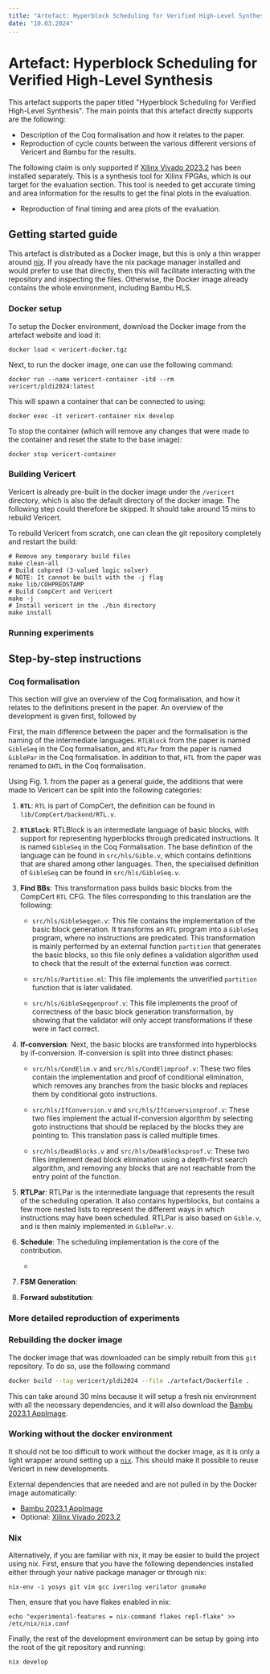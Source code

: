 ```yaml
---
title: "Artefact: Hyperblock Scheduling for Verified High-Level Synthesis"
date: "10.03.2024"
...
```


# Artefact: Hyperblock Scheduling for Verified High-Level Synthesis

This artefact supports the paper titled "Hyperblock Scheduling for Verified
High-Level Synthesis".  The main points that this artefact directly supports are
the following:

- Description of the Coq formalisation and how it relates to the paper.
- Reproduction of cycle counts between the various different versions of
  Vericert and Bambu for the results.

The following claim is only supported if [Xilinx Vivado
2023.2](https://www.xilinx.com/support/download.html) has been installed
separately.  This is a synthesis tool for Xilinx FPGAs, which is our target for
the evaluation section.  This tool is needed to get accurate timing and area
information for the results to get the final plots in the evaluation.

- Reproduction of final timing and area plots of the evaluation.

## Getting started guide

This artefact is distributed as a Docker image, but this is only a thin wrapper
around [nix](https://nixos.org/download).  If you already have the nix package
manager installed and would prefer to use that directly, then this will
facilitate interacting with the repository and inspecting the files.  Otherwise,
the Docker image already contains the whole environment, including Bambu HLS.

### Docker setup

To setup the Docker environment, download the Docker image from the artefact
website and load it:

```
docker load < vericert-docker.tgz
```

Next, to run the docker image, one can use the following command:

```
docker run --name vericert-container -itd --rm vericert/pldi2024:latest
```

This will spawn a container that can be connected to using:

```
docker exec -it vericert-container nix develop
```

To stop the container (which will remove any changes that were made to the
container and reset the state to the base image):

```
docker stop vericert-container
```

### Building Vericert

Vericert is already pre-built in the docker image under the `/vericert`
directory, which is also the default directory of the docker image.  The
following step could therefore be skipped.  It should take around 15 mins to
rebuild Vericert.

To rebuild Vericert from scratch, one can clean the git repository completely
and restart the build:

```
# Remove any temporary build files
make clean-all
# Build cohpred (3-valued logic solver)
# NOTE: It cannot be built with the -j flag
make lib/COHPREDSTAMP
# Build CompCert and Vericert
make -j
# Install vericert in the ./bin directory
make install
```

### Running experiments



## Step-by-step instructions

### Coq formalisation

This section will give an overview of the Coq formalisation, and how it relates
to the definitions present in the paper.  An overview of the development is
given first, followed by

First, the main difference between the paper and the formalisation is the naming
of the intermediate languages.  `RTLBlock` from the paper is named `GibleSeq` in
the Coq formalisation, and `RTLPar` from the paper is named `GiblePar` in the
Coq formalisation.  In addition to that, `HTL` from the paper was renamed to
`DHTL` in the Coq formalisation.

Using Fig. 1. from the paper as a general guide, the additions that were made to
Vericert can be split into the following categories:

1. **`RTL`**: `RTL` is part of CompCert, the definition can be found in
   `lib/CompCert/backend/RTL.v`.

2. **`RTLBlock`**: RTLBlock is an intermediate language of basic blocks, with
   support for representing hyperblocks through predicated instructions.  It is
   named `GibleSeq` in the Coq Formalisation.  The base definition of the
   language can be found in `src/hls/Gible.v`, which contains definitions that
   are shared among other languages.  Then, the specialised definition of
   `GibleSeq` can be found in `src/hls/GibleSeq.v`.

3. **Find BBs**: This transformation pass builds basic blocks from the CompCert
   `RTL` CFG.  The files corresponding to this translation are the following:

   + `src/hls/GibleSeqgen.v`: This file contains the implementation of the basic
     block generation.  It transforms an `RTL` program into a `GibleSeq`
     program, where no instructions are predicated.  This transformation is
     mainly performed by an external function `partition` that generates the
     basic blocks, so this file only defines a validation algorithm used to
     check that the result of the external function was correct.

   + `src/hls/Partition.ml`: This file implements the unverified `partition`
     function that is later validated.

   + `src/hls/GibleSeqgenproof.v`: This file implements the proof of correctness
     of the basic block generation transformation, by showing that the validator
     will only accept transformations if these were in fact correct.

4. **If-conversion**: Next, the basic blocks are transformed into hyperblocks by
   if-conversion.  If-conversion is split into three distinct phases:

   + `src/hls/CondElim.v` and `src/hls/CondElimproof.v`: These two files contain
     the implementation and proof of conditional elimination, which removes any
     branches from the basic blocks and replaces them by conditional goto
     instructions.

   + `src/hls/IfConversion.v` and `src/hls/IfConversionproof.v`: These two files
     implement the actual if-conversion algorithm by selecting goto instructions
     that should be replaced by the blocks they are pointing to.  This
     translation pass is called multiple times.

   + `src/hls/DeadBlocks.v` and `src/hls/DeadBlocksproof.v`: These two files
     implement dead block elimination using a depth-first search algorithm, and
     removing any blocks that are not reachable from the entry point of the
     function.

5. **RTLPar**: RTLPar is the intermediate language that represents the result of
   the scheduling operation.  It also contains hyperblocks, but contains a few
   more nested lists to represent the different ways in which instructions may
   have been scheduled.  RTLPar is also based on `Gible.v`, and is then mainly
   implemented in `GiblePar.v`.

6. **Schedule**: The scheduling implementation is the core of the contribution.

   +

7. **FSM Generation**:

8. **Forward substitution**:

### More detailed reproduction of experiments

### Rebuilding the docker image

The docker image that was downloaded can be simply rebuilt from this `git`
repository.  To do so, use the following command

```sh
docker build --tag vericert/pldi2024 --file ./artefact/Dockerfile .
```

This can take around 30 mins because it will setup a fresh nix environment with
all the necessary dependencies, and it will also download the [Bambu 2023.1
AppImage](https://release.bambuhls.eu/bambu-2023.1.AppImage).

### Working without the docker environment

It should not be too difficult to work without the docker image, as it is only a
light wrapper around setting up a [`nix`](https://nixos.org/download).  This
should make it possible to reuse Vericert in new developments.

External dependencies that are needed and are not pulled in by the Docker image
automatically:

- [Bambu 2023.1 AppImage](https://release.bambuhls.eu/bambu-2023.1.AppImage)
- Optional: [Xilinx Vivado 2023.2](https://www.xilinx.com/support/download.html)

### Nix

Alternatively, if you are familiar with nix, it may be easier to build the
project using nix.  First, ensure that you have the following dependencies
installed either through your native package manager or through nix:

```
nix-env -i yosys git vim gcc iverilog verilator gnumake
```

Then, ensure that you have flakes enabled in nix:

```
echo "experimental-features = nix-command flakes repl-flake" >> /etc/nix/nix.conf
```

Finally, the rest of the development environment can be setup by going into the
root of the git repository and running:

```
nix develop
```
